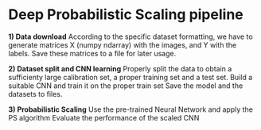 # Deep Probabilistic Scaling pipeline

**1) Data download**
According to the specific dataset formatting, we have to generate matrices X (numpy ndarray) with the images, and Y with the labels. Save these matrices to a file for later usage.

**2) Dataset split and CNN learning**
Properly split the data to obtain a sufficienty large calibration set, a proper training set and a test set.
Build a suitable CNN and train it on the proper train set
Save the model and the datasets to files.


**3) Probabilistic Scaling**
Use the pre-trained Neural Network and apply the PS algorithm
Evaluate the performance of the scaled CNN